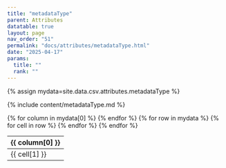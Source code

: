 ```yaml
---
title: "metadataType"
parent: Attributes
datatable: true
layout: page
nav_order: "51"
permalink: "docs/attributes/metadataType.html"
date: "2025-04-17"
params:
  title: ""
  rank: ""
---
```

{% assign mydata=site.data.csv.attributes.metadataType %} 

{% include content/metadataType.md %}

<table id="myTable" class="display" style="width:100%">
    <thead>
    {% for column in mydata[0] %}
        <th>{{ column[0] }}</th>
    {% endfor %}
    </thead>
    <tbody>
    {% for row in mydata %}
        <tr>
        {% for cell in row %}
            <td>{{ cell[1] }}</td>
        {% endfor %}
        </tr>
    {% endfor %}
    </tbody>
</table>
<script type="text/javascript">
  $(document).ready(function () {
    $('#myTable').DataTable({
      responsive: true,
      deferRender: false,
      paging: false,
      order: [],
    });
  });
</script>
